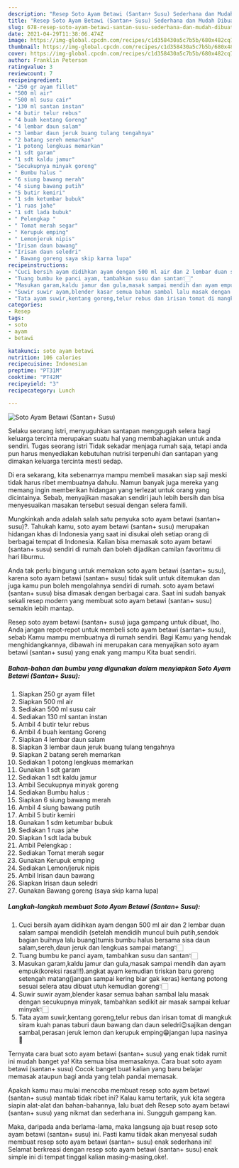 ```yaml
---
description: "Resep Soto Ayam Betawi (Santan+ Susu) Sederhana dan Mudah Dibuat"
title: "Resep Soto Ayam Betawi (Santan+ Susu) Sederhana dan Mudah Dibuat"
slug: 678-resep-soto-ayam-betawi-santan-susu-sederhana-dan-mudah-dibuat
date: 2021-04-29T11:38:06.474Z
image: https://img-global.cpcdn.com/recipes/c1d358430a5c7b5b/680x482cq70/soto-ayam-betawi-santan-susu-foto-resep-utama.jpg
thumbnail: https://img-global.cpcdn.com/recipes/c1d358430a5c7b5b/680x482cq70/soto-ayam-betawi-santan-susu-foto-resep-utama.jpg
cover: https://img-global.cpcdn.com/recipes/c1d358430a5c7b5b/680x482cq70/soto-ayam-betawi-santan-susu-foto-resep-utama.jpg
author: Franklin Peterson
ratingvalue: 3
reviewcount: 7
recipeingredient:
- "250 gr ayam fillet"
- "500 ml air"
- "500 ml susu cair"
- "130 ml santan instan"
- "4 butir telur rebus"
- "4 buah kentang Goreng"
- "4 lembar daun salam"
- "3 lembar daun jeruk buang tulang tengahnya"
- "2 batang sereh memarkan"
- "1 potong lengkuas memarkan"
- "1 sdt garam"
- "1 sdt kaldu jamur"
- "Secukupnya minyak goreng"
- " Bumbu halus "
- "6 siung bawang merah"
- "4 siung bawang putih"
- "5 butir kemiri"
- "1 sdm ketumbar bubuk"
- "1 ruas jahe"
- "1 sdt lada bubuk"
- " Pelengkap "
- " Tomat merah segar"
- " Kerupuk emping"
- " Lemonjeruk nipis"
- "Irisan daun bawang"
- "Irisan daun seledri"
- " Bawang goreng saya skip karna lupa"
recipeinstructions:
- "Cuci bersih ayam didihkan ayam dengan 500 ml air dan 2 lembar duan salam sampai mendidih (setelah mendidih muncul buih putih,sendok bagian buihnya lalu buang)tumis bumbu halus bersama sisa daun salam,sereh,daun jeruk dan lengkuas sampai matang👇🏻"
- "Tuang bumbu ke panci ayam, tambahkan susu dan santan👇🏻"
- "Masukan garam,kaldu jamur dan gula,masak sampai mendih dan ayam empuk(koreksi rasa!!!).angkat ayam kemudian tiriskan baru goreng setengah matang(jangan sampai kering biar gak keras) kentang potong sesuai selera atau dibuat utuh kemudian goreng👇🏻"
- "Suwir suwir ayam,blender kasar semua bahan sambal lalu masak dengan secukupnya minyak, tambahkan sedikit air masak sampai keluar minyak👇🏻"
- "Tata ayam suwir,kentang goreng,telur rebus dan irisan tomat di mangkuk siram kuah panas taburi daun bawang dan daun seledri😉sajikan dengan sambal,perasan jeruk lemon dan kerupuk emping😁jangan lupa nasinya 🤭"
categories:
- Resep
tags:
- soto
- ayam
- betawi

katakunci: soto ayam betawi 
nutrition: 106 calories
recipecuisine: Indonesian
preptime: "PT31M"
cooktime: "PT42M"
recipeyield: "3"
recipecategory: Lunch

---
```



![Soto Ayam Betawi (Santan+ Susu)](https://img-global.cpcdn.com/recipes/c1d358430a5c7b5b/680x482cq70/soto-ayam-betawi-santan-susu-foto-resep-utama.jpg)

Selaku seorang istri, menyuguhkan santapan menggugah selera bagi keluarga tercinta merupakan suatu hal yang membahagiakan untuk anda sendiri. Tugas seorang istri Tidak sekadar menjaga rumah saja, tetapi anda pun harus menyediakan kebutuhan nutrisi terpenuhi dan santapan yang dimakan keluarga tercinta mesti sedap.

Di era  sekarang, kita sebenarnya mampu membeli masakan siap saji meski tidak harus ribet membuatnya dahulu. Namun banyak juga mereka yang memang ingin memberikan hidangan yang terlezat untuk orang yang dicintainya. Sebab, menyajikan masakan sendiri jauh lebih bersih dan bisa menyesuaikan masakan tersebut sesuai dengan selera famili. 



Mungkinkah anda adalah salah satu penyuka soto ayam betawi (santan+ susu)?. Tahukah kamu, soto ayam betawi (santan+ susu) merupakan hidangan khas di Indonesia yang saat ini disukai oleh setiap orang di berbagai tempat di Indonesia. Kalian bisa memasak soto ayam betawi (santan+ susu) sendiri di rumah dan boleh dijadikan camilan favoritmu di hari liburmu.

Anda tak perlu bingung untuk memakan soto ayam betawi (santan+ susu), karena soto ayam betawi (santan+ susu) tidak sulit untuk ditemukan dan juga kamu pun boleh mengolahnya sendiri di rumah. soto ayam betawi (santan+ susu) bisa dimasak dengan berbagai cara. Saat ini sudah banyak sekali resep modern yang membuat soto ayam betawi (santan+ susu) semakin lebih mantap.

Resep soto ayam betawi (santan+ susu) juga gampang untuk dibuat, lho. Anda jangan repot-repot untuk membeli soto ayam betawi (santan+ susu), sebab Kamu mampu membuatnya di rumah sendiri. Bagi Kamu yang hendak menghidangkannya, dibawah ini merupakan cara menyajikan soto ayam betawi (santan+ susu) yang enak yang mampu Kita buat sendiri.

<!--inarticleads1-->

##### Bahan-bahan dan bumbu yang digunakan dalam menyiapkan Soto Ayam Betawi (Santan+ Susu):

1. Siapkan 250 gr ayam fillet
1. Siapkan 500 ml air
1. Sediakan 500 ml susu cair
1. Sediakan 130 ml santan instan
1. Ambil 4 butir telur rebus
1. Ambil 4 buah kentang Goreng
1. Siapkan 4 lembar daun salam
1. Siapkan 3 lembar daun jeruk buang tulang tengahnya
1. Siapkan 2 batang sereh memarkan
1. Sediakan 1 potong lengkuas memarkan
1. Gunakan 1 sdt garam
1. Sediakan 1 sdt kaldu jamur
1. Ambil Secukupnya minyak goreng
1. Sediakan  Bumbu halus :
1. Siapkan 6 siung bawang merah
1. Ambil 4 siung bawang putih
1. Ambil 5 butir kemiri
1. Gunakan 1 sdm ketumbar bubuk
1. Sediakan 1 ruas jahe
1. Siapkan 1 sdt lada bubuk
1. Ambil  Pelengkap :
1. Sediakan  Tomat merah segar
1. Gunakan  Kerupuk emping
1. Sediakan  Lemon/jeruk nipis
1. Ambil Irisan daun bawang
1. Siapkan Irisan daun seledri
1. Gunakan  Bawang goreng (saya skip karna lupa)




<!--inarticleads2-->

##### Langkah-langkah membuat Soto Ayam Betawi (Santan+ Susu):

1. Cuci bersih ayam didihkan ayam dengan 500 ml air dan 2 lembar duan salam sampai mendidih (setelah mendidih muncul buih putih,sendok bagian buihnya lalu buang)tumis bumbu halus bersama sisa daun salam,sereh,daun jeruk dan lengkuas sampai matang👇🏻
1. Tuang bumbu ke panci ayam, tambahkan susu dan santan👇🏻
1. Masukan garam,kaldu jamur dan gula,masak sampai mendih dan ayam empuk(koreksi rasa!!!).angkat ayam kemudian tiriskan baru goreng setengah matang(jangan sampai kering biar gak keras) kentang potong sesuai selera atau dibuat utuh kemudian goreng👇🏻
1. Suwir suwir ayam,blender kasar semua bahan sambal lalu masak dengan secukupnya minyak, tambahkan sedikit air masak sampai keluar minyak👇🏻
1. Tata ayam suwir,kentang goreng,telur rebus dan irisan tomat di mangkuk siram kuah panas taburi daun bawang dan daun seledri😉sajikan dengan sambal,perasan jeruk lemon dan kerupuk emping😁jangan lupa nasinya 🤭




Ternyata cara buat soto ayam betawi (santan+ susu) yang enak tidak rumit ini mudah banget ya! Kita semua bisa memasaknya. Cara buat soto ayam betawi (santan+ susu) Cocok banget buat kalian yang baru belajar memasak ataupun bagi anda yang telah pandai memasak.

Apakah kamu mau mulai mencoba membuat resep soto ayam betawi (santan+ susu) mantab tidak ribet ini? Kalau kamu tertarik, yuk kita segera siapin alat-alat dan bahan-bahannya, lalu buat deh Resep soto ayam betawi (santan+ susu) yang nikmat dan sederhana ini. Sungguh gampang kan. 

Maka, daripada anda berlama-lama, maka langsung aja buat resep soto ayam betawi (santan+ susu) ini. Pasti kamu tiidak akan menyesal sudah membuat resep soto ayam betawi (santan+ susu) enak sederhana ini! Selamat berkreasi dengan resep soto ayam betawi (santan+ susu) enak simple ini di tempat tinggal kalian masing-masing,oke!.

